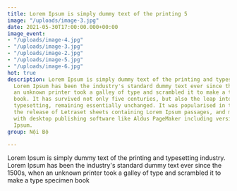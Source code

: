 ```yaml
---
title: Lorem Ipsum is simply dummy text of the printing 5
image: "/uploads/image-3.jpg"
date: 2021-05-30T17:00:00.000+00:00
image_event:
- "/uploads/image-4.jpg"
- "/uploads/image-3.jpg"
- "/uploads/image-2.jpg"
- "/uploads/image-5.jpg"
- "/uploads/image-6.jpg"
hot: true
description: Lorem Ipsum is simply dummy text of the printing and typesetting industry.
  Lorem Ipsum has been the industry's standard dummy text ever since the 1500s, when
  an unknown printer took a galley of type and scrambled it to make a type specimen
  book. It has survived not only five centuries, but also the leap into electronic
  typesetting, remaining essentially unchanged. It was popularised in the 1960s with
  the release of Letraset sheets containing Lorem Ipsum passages, and more recently
  with desktop publishing software like Aldus PageMaker including versions of Lorem
  Ipsum.
group: Nội Bộ

---
```

Lorem Ipsum is simply dummy text of the printing and typesetting industry. Lorem Ipsum has been the industry's standard dummy text ever since the 1500s, when an unknown printer took a galley of type and scrambled it to make a type specimen book